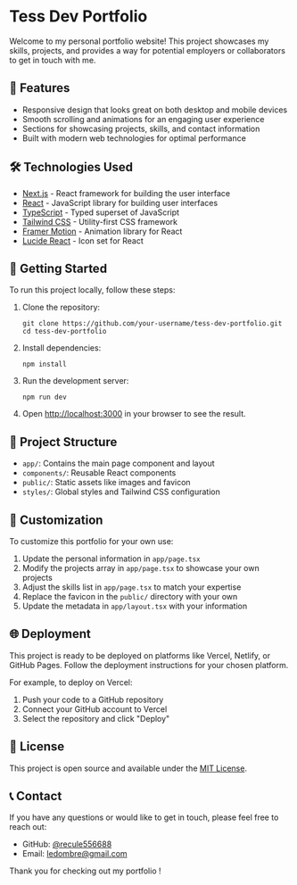 # Tess Dev Portfolio

Welcome to my personal portfolio website! This project showcases my skills, projects, and provides a way for potential employers or collaborators to get in touch with me.

## 🌟 Features

- Responsive design that looks great on both desktop and mobile devices
- Smooth scrolling and animations for an engaging user experience
- Sections for showcasing projects, skills, and contact information
- Built with modern web technologies for optimal performance

## 🛠️ Technologies Used

- [Next.js](https://nextjs.org/) - React framework for building the user interface
- [React](https://reactjs.org/) - JavaScript library for building user interfaces
- [TypeScript](https://www.typescriptlang.org/) - Typed superset of JavaScript
- [Tailwind CSS](https://tailwindcss.com/) - Utility-first CSS framework
- [Framer Motion](https://www.framer.com/motion/) - Animation library for React
- [Lucide React](https://lucide.dev/) - Icon set for React

## 🚀 Getting Started

To run this project locally, follow these steps:

1. Clone the repository:
   ```
   git clone https://github.com/your-username/tess-dev-portfolio.git
   cd tess-dev-portfolio
   ```

2. Install dependencies:
   ```
   npm install
   ```

3. Run the development server:
   ```
   npm run dev
   ```

4. Open [http://localhost:3000](http://localhost:3000) in your browser to see the result.

## 📁 Project Structure

- `app/`: Contains the main page component and layout
- `components/`: Reusable React components
- `public/`: Static assets like images and favicon
- `styles/`: Global styles and Tailwind CSS configuration

## 🔧 Customization

To customize this portfolio for your own use:

1. Update the personal information in `app/page.tsx`
2. Modify the projects array in `app/page.tsx` to showcase your own projects
3. Adjust the skills list in `app/page.tsx` to match your expertise
4. Replace the favicon in the `public/` directory with your own
5. Update the metadata in `app/layout.tsx` with your information

## 🌐 Deployment

This project is ready to be deployed on platforms like Vercel, Netlify, or GitHub Pages. Follow the deployment instructions for your chosen platform.

For example, to deploy on Vercel:

1. Push your code to a GitHub repository
2. Connect your GitHub account to Vercel
3. Select the repository and click "Deploy"

## 📄 License

This project is open source and available under the [MIT License](LICENSE).

## 📞 Contact

If you have any questions or would like to get in touch, please feel free to reach out:

- GitHub: [@recule556688](https://github.com/recule556688)
- Email: ledombre@gmail.com

Thank you for checking out my portfolio !